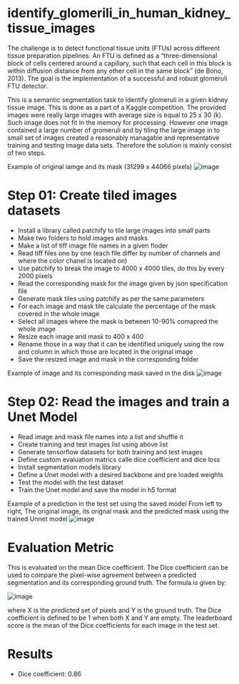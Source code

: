 # identify_glomerili_in_human_kidney_tissue_images
The challenge is to detect functional tissue units (FTUs) across different tissue preparation pipelines. An FTU is defined as a “three-dimensional block of cells centered around a capillary, such that each cell in this block is within diffusion distance from any other cell in the same block” (de Bono, 2013). The goal is the implementation of a successful and robust glomeruli FTU detector.

This is a semantic segmentation task to identify glomeruli in a given kidney tissue image. This is done as a part of a Kaggle competition. The provided images were really large images with average size is equal to 25 x 30 (k). Such image does not fit in the memory for processing. However one image contained a large number of gromeruli and by tiling the large image in to small set of images created a reasonably managable and representative training and testing image data sets. Therefore the solution is mainly consist of two steps.

Example of original iamge and its mask (31299 x 44066 pixels)
![image](https://user-images.githubusercontent.com/74288317/141694937-c3ab106f-2df2-43b4-9f43-af09a3490db5.png)


Step 01: Create tiled images datasets
=====================================
- Install a library called patchify to tile large images into small parts
- Make two folders to hold images and masks
- Make a list of tiff image file names in a given floder
- Read tiff files one by one (each file differ by number of channels and where the color chanel is located on)
- Use patchify to break the image to 4000 x 4000 tiles, do this by every 2000 pixels
- Read the corresponding mask for the image given by json specification file
- Generate mask tiles using patchify as per the same parameters
- For each image and mask tile calculate the percentage of the mask covered in the whole image
- Select all images where the mask is between 10-90% comapred the whole image
- Resize each image and mask to 400 x 400
- Rename those in a way that it can be identified uniquely using the row and column in which those are located in the original image
- Save the resized image and mask in the corresponding folder

Example of image and its corresponding mask saved in the disk
![image](https://user-images.githubusercontent.com/74288317/141658128-1e1e29fd-e42e-4c4e-ac76-07b111627ce2.png)

Step 02: Read the images and train a Unet Model
================================================
- Read image and mask file names into a list and shuffle it
- Create training and test images list using above list
- Generate tensorflow datasets for both training and test images
- Define custom evaluation matrics calle dice coefficient and dice loss
- Install segmentation models library
- Define a Unet model with a desired backbone and pre loaded weights
- Test the model with the test dataset
- Train the Unet model and save the model in h5 format

Example of a prediction in the test set using the saved model
From left to right, The original image, its orignal mask and the predicted mask using the trained Unnet model
![image](https://user-images.githubusercontent.com/74288317/141658343-f03091f8-29c5-4eec-b659-b88595cc315e.png)

Evaluation Metric
==================
This is evaluated on the mean Dice coefficient. The Dice coefficient can be used to compare the pixel-wise agreement between a predicted segmentation and its corresponding ground truth. The formula is given by:

![image](https://user-images.githubusercontent.com/74288317/141693111-689569fe-e161-4853-9544-97610cff18aa.png)

where X is the predicted set of pixels and Y is the ground truth. The Dice coefficient is defined to be 1 when both X and Y are empty. The leaderboard score is the mean of the Dice coefficients for each image in the test set.

Results
========
- Dice coefficient: 0.86
